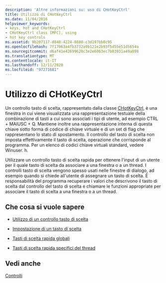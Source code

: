 ```yaml
---
description: 'Altre informazioni su: uso di CHotKeyCtrl'
title: Utilizzo di CHotKeyCtrl
ms.date: 11/04/2016
helpviewer_keywords:
- keys, hot and CHotKeyCtrl
- CHotKeyCtrl class [MFC], using
- hot key controls
ms.assetid: 9b207117-d848-4224-8888-c3d197bb0c95
ms.openlocfilehash: 7f17063a4fb3732a9b121e2b93f5d55e51d5654a
ms.sourcegitcommit: d6af41e42699628c3e2e6063ec7b03931a49a098
ms.translationtype: MT
ms.contentlocale: it-IT
ms.lasthandoff: 12/11/2020
ms.locfileid: "97271681"
---
```

# <a name="using-chotkeyctrl"></a>Utilizzo di CHotKeyCtrl

Un controllo tasto di scelta, rappresentato dalla classe [CHotKeyCtrl](../mfc/reference/chotkeyctrl-class.md), è una finestra in cui viene visualizzata una rappresentazione testuale della combinazione di tasti a cui sono associati i tipi di utente, ad esempio CTRL + MAIUSC + Q. Mantiene inoltre una rappresentazione interna di questa chiave sotto forma di codice di chiave virtuale e di un set di flag che rappresentano lo stato di spostamento. Il controllo del tasto di scelta non imposta effettivamente il tasto di scelta, operazione che corrisponde al programma. Per un elenco di codici chiave virtuali standard, vedere Winuser. h.

Utilizzare un controllo tasto di scelta rapida per ottenere l'input di un utente per il quale tasto di scelta da associare a una finestra o a un thread. I controlli tasto di scelta vengono spesso usati nelle finestre di dialogo, ad esempio quando si chiede all'utente di assegnare un tasto di scelta. È responsabilità del programma recuperare i valori che descrivono il tasto di scelta dal controllo del tasto di scelta e chiamare le funzioni appropriate per associare il tasto di scelta a una finestra o a un thread.

## <a name="what-do-you-want-to-know-more-about"></a>Che cosa si vuole sapere

- [Utilizzo di un controllo tasto di scelta](../mfc/using-a-hot-key-control.md)

- [Impostazione di un tasto di scelta](../mfc/setting-a-hot-key.md)

- [Tasti di scelta rapida globali](../mfc/global-hot-keys.md)

- [Tasti di scelta rapida specifici del thread](../mfc/thread-specific-hot-keys.md)

## <a name="see-also"></a>Vedi anche

[Controlli](../mfc/controls-mfc.md)
